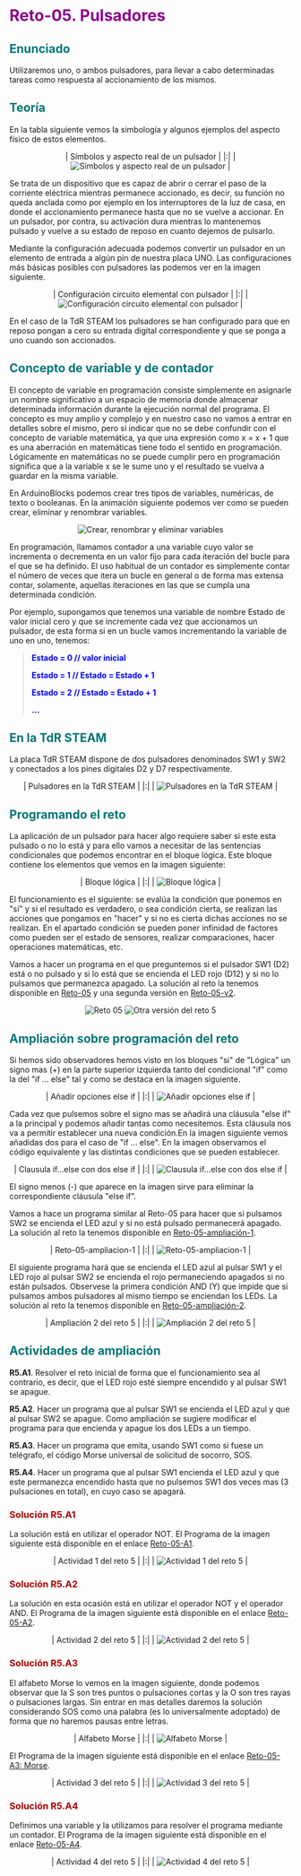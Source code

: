 # <FONT COLOR=#8B008B>Reto-05. Pulsadores</font>

## <FONT COLOR=#007575>Enunciado</font>
Utilizaremos uno, o ambos pulsadores, para llevar a cabo determinadas tareas como respuesta al accionamiento de los mismos.

## <FONT COLOR=#007575>Teoría</font>
En la tabla siguiente vemos la simbología y algunos ejemplos del aspecto físico de estos elementos.

<center>

| Símbolos y aspecto real de un pulsador |
|:|
| ![Símbolos y aspecto real de un pulsador](../img/img/Reto-05/aspecto-pulsadores.png) |

</center>

Se trata de un dispositivo que es capaz de abrir o cerrar el paso de la corriente eléctrica mientras permanece accionado, es decir, su función no queda anclada como por ejemplo en los interruptores de la luz de casa, en donde el accionamiento permanece hasta que no se vuelve a accionar. En un pulsador, por contra, su activación dura mientras lo mantenemos pulsado y vuelve a su estado de reposo en cuanto dejemos de pulsarlo.

Mediante la configuración adecuada podemos convertir un pulsador en un elemento de entrada a algún pin de nuestra placa UNO. Las configuraciones más básicas posibles con pulsadores las podemos ver en la imagen siguiente.

<center>

| Configuración circuito elemental con pulsador |
|:|
| ![Configuración circuito elemental con pulsador](../img/img/Reto-05/circuitos-pulsador.png) |

</center>

En el caso de la TdR STEAM los pulsadores se han configurado para que en reposo pongan a cero su entrada digital correspondiente y que se ponga a uno cuando son accionados.

## <FONT COLOR=#007575>Concepto de variable y de contador</font>
El concepto de variable en programación consiste simplemente en asignarle un nombre significativo a un espacio de memoria donde almacenar determinada información durante la ejecución normal del programa. El concepto es muy amplio y complejo y en nuestro caso no vamos a entrar en detalles sobre el mismo, pero si indicar que no se debe confundir con el concepto de variable matemática, ya que una expresión como x = x + 1 que es una aberración en matemáticas tiene todo el sentido en programación. Lógicamente en matemáticas no se puede cumplir pero en programación significa que a la variable x se le sume uno y el resultado se vuelva a guardar en la misma variable.

En ArduinoBlocks podemos crear tres tipos de variables, numéricas, de texto o booleanas. En la animación siguiente podemos ver como se pueden crear, eliminar y renombrar variables.

<center>

![Crear, renombrar y eliminar variables](../img/gif/Reto-05-pulsadores.gif)

</center>

En programación, llamamos contador a una variable cuyo valor se incrementa o decrementa en un valor fijo para cada iteración del bucle para el que se ha definido. El uso habitual de un contador es simplemente contar el número de veces que itera un bucle en general o de forma mas extensa contar, solamente, aquellas iteraciones en las que se cumpla una determinada condición.

Por ejemplo, supongamos que tenemos una variable de nombre Estado de valor inicial cero y que se incremente cada vez que accionamos un pulsador, de esta forma si en un bucle vamos incrementando la variable de uno en uno, tenemos:

<font color="blue"><B><BLOCKQUOTE> Estado = 0 // valor inicial

Estado = 1 // Estado = Estado + 1

Estado = 2 // Estado = Estado + 1

... </font></BLOCKQUOTE></B>

## <FONT COLOR=#007575>En la TdR STEAM</font>
La placa TdR STEAM dispone de dos pulsadores denominados SW1 y SW2 y conectados a los pines digitales D2 y D7 respectivamente.

<center>

| Pulsadores en la TdR STEAM |
|:|
| ![Pulsadores en la TdR STEAM](../img/img/Reto-05/pulsadores-TdR.png) |

</center>

## <FONT COLOR=#007575>Programando el reto</font>
La aplicación de un pulsador para hacer algo requiere saber si este esta pulsado o no lo está y para ello vamos a necesitar de las sentencias condicionales que podemos encontrar en el bloque lógica. Este bloque contiene los elementos que vemos en la imagen siguiente:

<center>

| Bloque lógica |
|:|
| ![Bloque lógica](../img/img/Reto-05/bloque-logica.png) |

</center>

El funcionamiento es el siguiente: se evalúa la condición que ponemos en "si" y si el resultado es verdadero, o sea condición cierta, se realizan las acciones que pongamos en "hacer" y si no es cierta dichas acciones no se realizan. En el apartado condición se pueden poner infinidad de factores como pueden ser el estado de sensores, realizar comparaciones, hacer operaciones matemáticas, etc.

Vamos a hacer un programa en el que preguntemos si el pulsador SW1 (D2) está o no pulsado y si lo está que se encienda el LED rojo (D12) y si no lo pulsamos que permanezca apagado. La solución al reto la tenemos disponible en [Reto-05](http://www.arduinoblocks.com/web/project/633222) y una segunda versión en [Reto-05-v2](http://www.arduinoblocks.com/web/project/633223).

<center>

![Reto 05](../img/img/Reto-05/Reto-05.png) ![Otra versión del reto 5](../img/img/Reto-05/Reto-05-v2.png)

</center>

## <FONT COLOR=#007575>Ampliación sobre programación del reto</font>
Si hemos sido observadores hemos visto en los bloques "si" de "Lógica" un signo mas (+) en la parte superior izquierda tanto del condicional "if" como la del "if ... else" tal y como se destaca en la imagen siguiente.

<center>

| Añadir opciones else if |
|:|
| ![Añadir opciones else if](../img/img/Reto-05/agregar-sinosi.png) |

</center>

Cada vez que pulsemos sobre el signo mas se añadirá una cláusula "else if" a la principal y podemos añadir tantas como necesitemos. Esta cláusula nos va a permitir establecer una nueva condición.En la imagen siguiente vemos añadidas dos para el caso de "if ... else". En la imagen observamos el código equivalente y las distintas condiciones que se pueden establecer.

<center>

| Clausula if...else con dos else if |
|:|
| ![Clausula if...else con dos else if](../img/img/Reto-05/ifelseifelse.png) |

</center>

El signo menos (-) que aparece en la imagen sirve para eliminar la correspondiente cláusula "else if".

Vamos a hace un programa similar al Reto-05 para hacer que si pulsamos SW2 se encienda el LED azul y si no está pulsado permanecerá apagado. La solución al reto la tenemos disponible en [Reto-05-ampliación-1](http://www.arduinoblocks.com/web/project/633226).

<center>

| Reto-05-ampliacion-1 |
|:|
| ![Reto-05-ampliacion-1](../img/img/Reto-05/Reto-05-ampliacion-1.png) |

</center>

El siguiente programa hará que se encienda el LED azul al pulsar SW1 y el LED rojo al pulsar SW2 se encienda el rojo permaneciendo apagados si no están pulsados. Observese la primera condición AND (Y) que impide que si pulsamos ambos pulsadores al mismo tiempo se enciendan los LEDs. La solución al reto la tenemos disponible en [Reto-05-ampliación-2](http://www.arduinoblocks.com/web/project/633280).

<center>

| Ampliación 2 del reto 5 |
|:|
| ![Ampliación 2 del reto 5](../img/img/Reto-05/Reto-05-ampliacion-2.png) |

</center>

## <FONT COLOR=#007575>Actividades de ampliación</font>

**R5.A1**. Resolver el reto inicial de forma que el funcionamiento sea al contrario, es decir, que el LED rojo esté siempre encendido y al pulsar SW1 se apague.

**R5.A2**. Hacer un programa que al pulsar SW1 se encienda el LED azul y que al pulsar SW2 se apague. Como ampliación se sugiere modificar el programa para que encienda y apague los dos LEDs a un tiempo.

**R5.A3**. Hacer un programa que emita, usando SW1 como si fuese un telégrafo, el código Morse universal de solicitud de socorro, SOS.

**R5.A4**. Hacer un programa que al pulsar SW1 encienda el LED azul y que este permanezca encendido hasta que no pulsemos SW1 dos veces mas (3 pulsaciones en total), en cuyo caso se apagará.

### <FONT COLOR=#AA0000>Solución R5.A1</font>
La solución está en utilizar el operador NOT. El Programa de la imagen siguiente está disponible en el enlace [Reto-05-A1](http://www.arduinoblocks.com/web/project/634495).

<center>

| Actividad 1 del reto 5 |
|:|
| ![Actividad 1 del reto 5](../img/img/Reto-05/R5-A1.png) |

</center>

### <FONT COLOR=#AA0000>Solución R5.A2</font>
La solución en esta ocasión está en utilizar el operador NOT y el operador AND. El Programa de la imagen siguiente está disponible en el enlace [Reto-05-A2](http://www.arduinoblocks.com/web/project/634497).

<center>

| Actividad 2 del reto 5 |
|:|
| ![Actividad 2 del reto 5](../img/img/Reto-05/R5-A2.png) |

</center>

### <FONT COLOR=#AA0000>Solución R5.A3</font>
El alfabeto Morse lo vemos en la imagen siguiente, donde podemos observar que la S son tres puntos o pulsaciones cortas y la O son tres rayas o pulsaciones largas. Sin entrar en mas detalles daremos la solución considerando SOS como una palabra (es lo universalmente adoptado) de forma que no haremos pausas entre letras.

<center>

| Alfabeto Morse |
|:|
| ![Alfabeto Morse](../img/img/Reto-05/abecedario-morse.png) |

</center>

El Programa de la imagen siguiente está disponible en el enlace [Reto-05-A3: Morse](http://www.arduinoblocks.com/web/project/634535).

<center>

| Actividad 3 del reto 5 |
|:|
| ![Actividad 3 del reto 5](../img/img/Reto-05/R5-A3.png) |

</center>

### <FONT COLOR=#AA0000>Solución R5.A4</font>
Definimos una variable y la utilizamos para resolver el programa mediante un contador. El Programa de la imagen siguiente está disponible en el enlace [Reto-05-A4](http://www.arduinoblocks.com/web/project/634542).

<center>

| Actividad 4 del reto 5 |
|:|
| ![Actividad 4 del reto 5](../img/img/Reto-05/R5-A4.png) |

</center>
